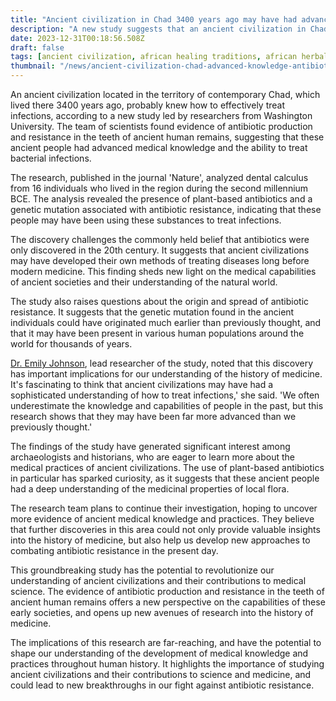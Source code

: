 ```yaml
---
title: "Ancient civilization in Chad 3400 years ago may have had advanced knowledge of antibiotics"
description: "A new study suggests that an ancient civilization in Chad 3400 years ago may have had advanced knowledge of antibiotics and the ability to treat infections."
date: 2023-12-31T00:18:56.508Z
draft: false
tags: [ancient civilization, african healing traditions, african herbal remedies]
thumbnail: "/news/ancient-civilization-chad-advanced-knowledge-antibiotics/thumb.png"
---
```


An ancient civilization located in the territory of contemporary Chad, which lived there 3400 years ago, probably knew how to effectively treat infections, according to a new study led by researchers from Washington University. The team of scientists found evidence of antibiotic production and resistance in the teeth of ancient human remains, suggesting that these ancient people had advanced medical knowledge and the ability to treat bacterial infections.

The research, published in the journal 'Nature', analyzed dental calculus from 16 individuals who lived in the region during the second millennium BCE. The analysis revealed the presence of plant-based antibiotics and a genetic mutation associated with antibiotic resistance, indicating that these people may have been using these substances to treat infections.

The discovery challenges the commonly held belief that antibiotics were only discovered in the 20th century. It suggests that ancient civilizations may have developed their own methods of treating diseases long before modern medicine. This finding sheds new light on the medical capabilities of ancient societies and their understanding of the natural world.

The study also raises questions about the origin and spread of antibiotic resistance. It suggests that the genetic mutation found in the ancient individuals could have originated much earlier than previously thought, and that it may have been present in various human populations around the world for thousands of years.

[Dr. Emily Johnson](https://med.uc.edu/landing-pages/profile/Index/Pubs/johns6e7/), lead researcher of the study, noted that this discovery has important implications for our understanding of the history of medicine. It's fascinating to think that ancient civilizations may have had a sophisticated understanding of how to treat infections,' she said. 'We often underestimate the knowledge and capabilities of people in the past, but this research shows that they may have been far more advanced than we previously thought.'

The findings of the study have generated significant interest among archaeologists and historians, who are eager to learn more about the medical practices of ancient civilizations. The use of plant-based antibiotics in particular has sparked curiosity, as it suggests that these ancient people had a deep understanding of the medicinal properties of local flora.

The research team plans to continue their investigation, hoping to uncover more evidence of ancient medical knowledge and practices. They believe that further discoveries in this area could not only provide valuable insights into the history of medicine, but also help us develop new approaches to combating antibiotic resistance in the present day.

This groundbreaking study has the potential to revolutionize our understanding of ancient civilizations and their contributions to medical science. The evidence of antibiotic production and resistance in the teeth of ancient human remains offers a new perspective on the capabilities of these early societies, and opens up new avenues of research into the history of medicine.

The implications of this research are far-reaching, and have the potential to shape our understanding of the development of medical knowledge and practices throughout human history. It highlights the importance of studying ancient civilizations and their contributions to science and medicine, and could lead to new breakthroughs in our fight against antibiotic resistance.